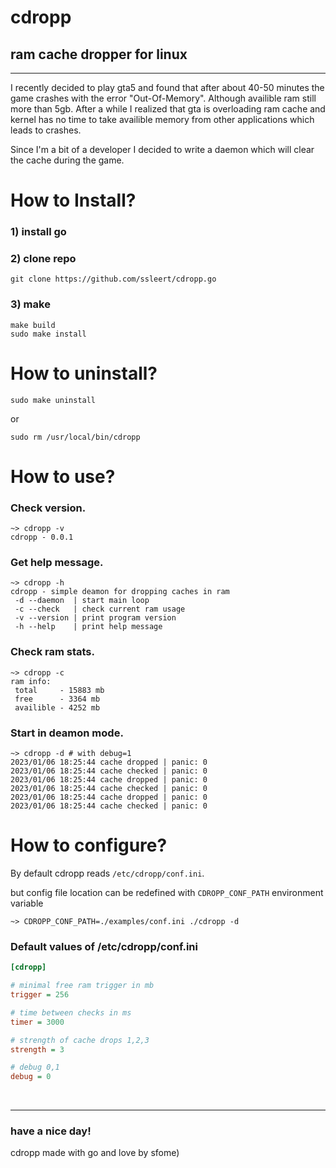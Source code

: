 # cdropp
## ram cache dropper for linux
----


I recently decided to play gta5 and found that after about 40-50 minutes the game crashes with the error "Out-Of-Memory". Although availible ram still more than 5gb. After a while I realized that gta is overloading ram cache and kernel has no time to take availible memory from other applications which leads to crashes.

Since I'm a bit of a developer I decided to write a daemon which will clear the cache during the game.


# How to Install?
### 1) install go
### 2) clone repo
```fish
git clone https://github.com/ssleert/cdropp.go
```
### 3) make
```fish
make build
sudo make install
```

# How to uninstall?
```fish
sudo make uninstall
```

or

```fish
sudo rm /usr/local/bin/cdropp
```

# How to use?

### Check version.
```fish
~> cdropp -v
cdropp - 0.0.1
```

### Get help message.
```fish
~> cdropp -h
cdropp - simple deamon for dropping caches in ram
 -d --daemon  | start main loop
 -c --check   | check current ram usage
 -v --version | print program version
 -h --help    | print help message
```

### Check ram stats.
```fish
~> cdropp -c
ram info:
 total     - 15883 mb
 free      - 3364 mb
 availible - 4252 mb
```

### Start in deamon mode.
```fish
~> cdropp -d # with debug=1
2023/01/06 18:25:44 cache dropped | panic: 0
2023/01/06 18:25:44 cache checked | panic: 0
2023/01/06 18:25:44 cache dropped | panic: 0
2023/01/06 18:25:44 cache checked | panic: 0
2023/01/06 18:25:44 cache dropped | panic: 0
2023/01/06 18:25:44 cache checked | panic: 0
```

# How to configure?
By default cdropp reads `/etc/cdropp/conf.ini`.

but config file location can be redefined with `CDROPP_CONF_PATH` environment variable
```fish
~> CDROPP_CONF_PATH=./examples/conf.ini ./cdropp -d
```

### Default values of /etc/cdropp/conf.ini
```ini
[cdropp]

# minimal free ram trigger in mb
trigger = 256

# time between checks in ms
timer = 3000

# strength of cache drops 1,2,3
strength = 3

# debug 0,1
debug = 0
```

<br>

-----
### have a nice day!
cdropp made with go and love by sfome)
